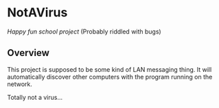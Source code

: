 # NotAVirus
*Happy fun school project* (Probably riddled with bugs)

## Overview
This project is supposed to be some kind of LAN messaging thing.
It will automatically discover other computers with the program running on the network.

Totally not a virus...
